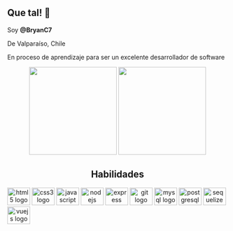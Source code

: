 
<div align="left">
    <h2>Que tal! 👋</h2>
    <p>Soy <b>@BryanC7</b></p> 
    <p>De Valparaíso, Chile</p>
    <p>En proceso de aprendizaje para ser un excelente desarrollador de software</p>
</div>

<div align="center">
  <img height="200" src="https://media.tenor.com/UTuHlN24PigAAAAd/jim-carrey-chat.gif"  />
  <img height="200" src="https://contentstatic.techgig.com/thumb/msid-77344884,width-460,resizemode-4/5-Tips-to-land-your-first-job-as-a-software-developer.jpg?67629"  />
</div>

<div style="display:inline; width:100%" align="center">
    <h2>Habilidades</h2>
    <img src="https://cdn.jsdelivr.net/gh/devicons/devicon/icons/html5/html5-original.svg" height="40" width="52" alt="html5 logo"  />
    <img src="https://cdn.jsdelivr.net/gh/devicons/devicon/icons/css3/css3-original.svg" height="40" width="52" alt="css3 logo"  />
    <img src="https://cdn.jsdelivr.net/gh/devicons/devicon/icons/javascript/javascript-original.svg" height="40" width="52" alt="javascript logo"  />
    <img src="https://cdn.jsdelivr.net/gh/devicons/devicon/icons/nodejs/nodejs-original.svg" height="40" width="52" alt="nodejs logo"  />
    <img src="https://cdn.jsdelivr.net/gh/devicons/devicon/icons/express/express-original.svg" height="40" width="52" alt="express logo"  />
    <img src="https://cdn.jsdelivr.net/gh/devicons/devicon/icons/git/git-original.svg" height="40" width="52" alt="git logo"  />
    <img src="https://cdn.jsdelivr.net/gh/devicons/devicon/icons/mysql/mysql-original.svg" height="40" width="52" alt="mysql logo"  />
    <img src="https://cdn.jsdelivr.net/gh/devicons/devicon/icons/postgresql/postgresql-original.svg" height="40" width="52" alt="postgresql logo"  />
    <img src="https://cdn.jsdelivr.net/gh/devicons/devicon/icons/sequelize/sequelize-original.svg" height="40" width="52" alt="sequelize logo"  />
    <img src="https://cdn.jsdelivr.net/gh/devicons/devicon/icons/vuejs/vuejs-original.svg" height="40" width="52" alt="vuejs logo"  />
</div>
